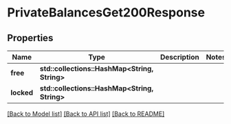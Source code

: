 # PrivateBalancesGet200Response

## Properties

Name | Type | Description | Notes
------------ | ------------- | ------------- | -------------
**free** | **std::collections::HashMap<String, String>** |  | 
**locked** | **std::collections::HashMap<String, String>** |  | 

[[Back to Model list]](../README.md#documentation-for-models) [[Back to API list]](../README.md#documentation-for-api-endpoints) [[Back to README]](../README.md)


